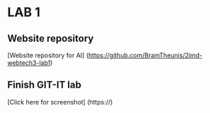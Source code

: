 # LAB 1
## Website repository
[Website repository for AI] (https://github.com/BramTheunis/2imd-webtech3-lab1)

## Finish GIT-IT lab
[Click here for screenshot] (https://)
